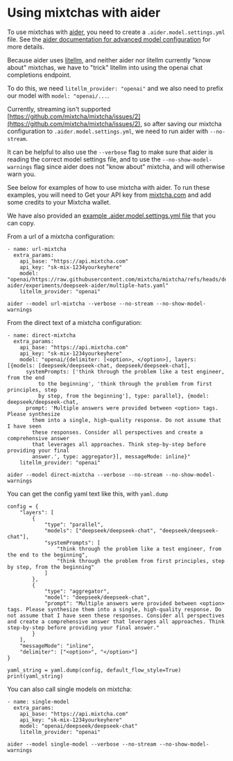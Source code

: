 
# Using mixtchas with aider

To use mixtchas with [aider](https://aider.chat), you need to create a `.aider.model.settings.yml` file. See the [aider documentation for advanced model configuration](https://aider.chat/docs/config/adv-model-settings.html) for more details. 

Because aider uses [litellm](https://github.com/BerriAI/litellm), and neither aider nor litellm currently "know about" mixtchas, we have to "trick" litellm into using the openai chat completions endpoint. 

To do this, we need `litellm_provider: "openai"` and we also need to prefix our model with `model: "openai/...`. 

Currently, streaming isn't supported [https://github.com/mixtcha/mixtcha/issues/2](https://github.com/mixtcha/mixtcha/issues/2), so after saving our mixtcha configuration to `.aider.model.settings.yml`, we need to run aider with `--no-stream`. 

It can be helpful to also use the `--verbose` flag to make sure that aider is reading the correct model settings file, and to use the `--no-show-model-warnings` flag since aider does not "know about" mixtcha, and will otherwise warn you. 

See below for examples of how to use mixtcha with aider. To run these examples, you will need to Get your API key from [mixtcha.com](https://mixtcha.com) and add some credits to your Mixtcha wallet.

We have also provided an [example .aider.model.settings.yml file](https://github.com/mixtcha/mixtcha/blob/deepseek-aider/integrations/aider/example.aider.model.settings.yml) that you can copy.

From a url of a mixtcha configuration:

```
- name: url-mixtcha
  extra_params:
    api_base: "https://api.mixtcha.com"
    api_key: "sk-mix-1234yourkeyhere"
    model: "openai/https://raw.githubusercontent.com/mixtcha/mixtcha/refs/heads/deepseek-aider/experiments/deepseek-aider/multiple-hats.yaml"
    litellm_provider: "openai"
```

`aider --model url-mixtcha --verbose --no-stream --no-show-model-warnings`


From the direct text of a mixtcha configuration:
```
- name: direct-mixtcha
  extra_params:
    api_base: "https://api.mixtcha.com"
    api_key: "sk-mix-1234yourkeyhere"
    model: "openai/{delimiter: [<option>, </option>], layers: [{models: [deepseek/deepseek-chat, deepseek/deepseek-chat],
      systemPrompts: ['think through the problem like a test engineer, from the end
          to the beginning', 'think through the problem from first principles, step
          by step, from the beginning'], type: parallel}, {model: deepseek/deepseek-chat,
      prompt: 'Multiple answers were provided between <option> tags. Please synthesize
        them into a single, high-quality response. Do not assume that I have seen
        these responses. Consider all perspectives and create a comprehensive answer
        that leverages all approaches. Think step-by-step before providing your final
        answer.', type: aggregator}], messageMode: inline}"
    litellm_provider: "openai"
```

`aider --model direct-mixtcha --verbose --no-stream --no-show-model-warnings`

You can get the config yaml text like this, with `yaml.dump` 
```
config = {
    "layers": [
        {
            "type": "parallel",
            "models": ["deepseek/deepseek-chat", "deepseek/deepseek-chat"],
            "systemPrompts": [
                "think through the problem like a test engineer, from the end to the beginning",
                "think through the problem from first principles, step by step, from the beginning"
            ]
        },
        {
            "type": "aggregator",
            "model": "deepseek/deepseek-chat",
            "prompt": "Multiple answers were provided between <option> tags. Please synthesize them into a single, high-quality response. Do not assume that I have seen these responses. Consider all perspectives and create a comprehensive answer that leverages all approaches. Think step-by-step before providing your final answer."
        }
    ],
    "messageMode": "inline",
    "delimiter": ["<option>", "</option>"]
}

yaml_string = yaml.dump(config, default_flow_style=True)
print(yaml_string)
```

You can also call single models on mixtcha:

```
- name: single-model
  extra_params:
    api_base: "https://api.mixtcha.com"
    api_key: "sk-mix-1234yourkeyhere"
    model: "openai/deepseek/deepseek-chat"
    litellm_provider: "openai"
```

`aider --model single-model --verbose --no-stream --no-show-model-warnings`
